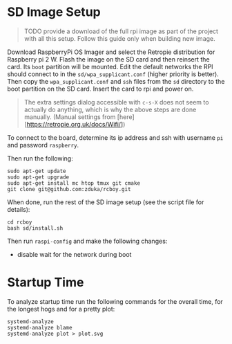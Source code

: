 # SD Image Setup

> TODO provide a download of the full rpi image as part of the project with all this setup. Follow this guide only when building new image. 

Download RaspberryPi OS Imager and select the Retropie distribution for Raspberry pi 2 W. Flash the image on the SD card and then reinsert the card. Its `boot` partition will be mounted. Edit the default networks the RPI should connect to in the `sd/wpa_supplicant.conf` (higher priority is better). Then copy the `wpa_supplicant.conf` and `ssh` files from the `sd` directory to the boot partition on the SD card. Insert the card to rpi and power on. 

> The extra settings dialog accessible with `c-s-X` does not seem to actually do anything, which is why the above steps are done manually. (Manual settings from [here][https://retropie.org.uk/docs/Wifi/])

To connect to the board, determine its ip address and ssh with username `pi` and password `raspberry`. 

Then run the following:

    sudo apt-get update
    sudo apt-get upgrade
    sudo apt-get install mc htop tmux git cmake
    git clone git@github.com:zduka/rcboy.git

When done, run the rest of the SD image setup (see the script file for details):

    cd rcboy
    bash sd/install.sh

Then run `raspi-config` and make the following changes:

- disable wait for the network during boot

# Startup Time

To analyze startup time run the following commands for the overall time, for the longest hogs and for a pretty plot:

    systemd-analyze
    systemd-analyze blame
    systemd-analyze plot > plot.svg





